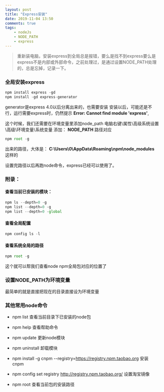 ```yaml
---
layout: post
title: "Express安装"
date: 2019-11-04 13:50
comments: true
tags:
	- nodeJs
	- NODE_PATH
	- express
---
```


> 重新装电脑，安装express到全局总是报错，要么是找不到express要么是express不是内部或外部命令，之前处理过，是通过设置NODE_PATH处理的，总是忘掉，记录一下。

### 全局安装express
```javascript
npm install express -gd
npm install -gd express-generator
```
generator是express 4.0以后分离出来的，也需要安装
安装以后，可能还是不行，运行需要express时，仍然提示 **Error: Cannot find module 'express'**,

这个时候，我们还需要在环境变量里添加node_path
电脑右键\属性\高级系统设置\高级\环境变量\系统变量
添加： **NODE_PATH**
路径对应
```javascript
npm root -g
```
出来的路径，大体是： **C:\Users\0\AppData\Roaming\npm\node_modules** 这样的

设置完路径以后再跑node命令，express已经可以使用了。

### 附录：

#### 查看当前已安装的模块：
```javascript
npm ls --depth=0 -g
npm list --depth=0 -g
npm list --depth=0 -global
```

#### 查看全局配置
```javascript
npm config ls -l
```

#### 查看系统全局的路径
```javascript
npm root -g
```
这个就可以帮我们查看node npm全局包对应的位置了



### 设置NODE_PATH为环境变量
最简单的就是直接把现在的目录直接设为环境变量

### 其他常用node命令

- npm list  查看当前目录下已安装的node包

- npm help  查看帮助命令

- npm update    更新node模块

- npm uninstall    卸载模块

- npm install -g cnpm --registry=https://registry.npm.taobao.org    安装cnpm

- npm config set registry http://registry.npm.taobao.org/   设置淘宝镜像

- npm root  查看当前包的安装路径

